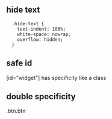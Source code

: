 ## hide text
```
  .hide-text {
    text-indent: 100%;
    white-space: nowrap;
    overflow: hidden;
  }
```

## safe id 
[id="widget"] has specificity like a class

## double specificity
.btn.btn
